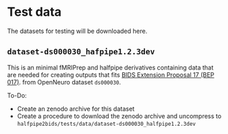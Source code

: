 # Test data

The datasets for testing will be downloaded here. 

## `dataset-ds000030_hafpipe1.2.3dev`

This is an minimal fMRIPrep and halfpipe derivatives containing data that are
needed for creating outputs that fits 
[BIDS Extension Proposal 17 (BEP 017)](https://docs.google.com/document/d/1ugBdUF6dhElXdj3u9vw0iWjE6f_Bibsro3ah7sRV0GA/edit?tab=t.0).
from OpenNeuro dataset `ds000030`.

To-Do:
- Create an zenodo archive for this dataset
- Create a procedure to download the zenodo archive and uncompress to `halfpipe2bids/tests/data/dataset-ds000030_halfpipe1.2.3dev`
